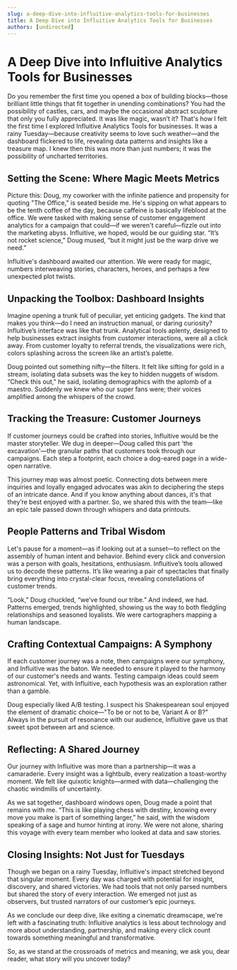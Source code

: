 ```yaml
---
slug: a-deep-dive-into-influitive-analytics-tools-for-businesses
title: A Deep Dive into Influitive Analytics Tools for Businesses
authors: [undirected]
---
```



# A Deep Dive into Influitive Analytics Tools for Businesses

Do you remember the first time you opened a box of building blocks—those brilliant little things that fit together in unending combinations? You had the possibility of castles, cars, and maybe the occasional abstract sculpture that only you fully appreciated. It was like magic, wasn’t it? That's how I felt the first time I explored Influitive Analytics Tools for businesses. It was a rainy Tuesday—because creativity seems to love such weather—and the dashboard flickered to life, revealing data patterns and insights like a treasure map. I knew then this was more than just numbers; it was the possibility of uncharted territories.

## Setting the Scene: Where Magic Meets Metrics

Picture this: Doug, my coworker with the infinite patience and propensity for quoting "The Office," is seated beside me. He's sipping on what appears to be the tenth coffee of the day, because caffeine is basically lifeblood at the office. We were tasked with making sense of customer engagement analytics for a campaign that could—if we weren't careful—fizzle out into the marketing abyss. Influitive, we hoped, would be our guiding star. “It’s not rocket science,” Doug mused, “but it might just be the warp drive we need.”

Influitive's dashboard awaited our attention. We were ready for magic, numbers interweaving stories, characters, heroes, and perhaps a few unexpected plot twists. 

## Unpacking the Toolbox: Dashboard Insights

Imagine opening a trunk full of peculiar, yet enticing gadgets. The kind that makes you think—do I need an instruction manual, or daring curiosity? Influitive’s interface was like that trunk. Analytical tools aplenty, designed to help businesses extract insights from customer interactions, were all a click away. From customer loyalty to referral trends, the visualizations were rich, colors splashing across the screen like an artist’s palette. 

Doug pointed out something nifty—the filters. It felt like sifting for gold in a stream, isolating data subsets was the key to hidden nuggets of wisdom. “Check this out,” he said, isolating demographics with the aplomb of a maestro. Suddenly we knew who our super fans were; their voices amplified among the whispers of the crowd.

## Tracking the Treasure: Customer Journeys

If customer journeys could be crafted into stories, Influitive would be the master storyteller. We dug in deeper—Doug called this part 'the excavation'—the granular paths that customers took through our campaigns. Each step a footprint, each choice a dog-eared page in a wide-open narrative. 

This journey map was almost poetic. Connecting dots between mere inquiries and loyally engaged advocates was akin to deciphering the steps of an intricate dance. And if you know anything about dances, it's that they’re best enjoyed with a partner. So, we shared this with the team—like an epic tale passed down through whispers and data printouts.

## People Patterns and Tribal Wisdom

Let's pause for a moment—as if looking out at a sunset—to reflect on the assembly of human intent and behavior. Behind every click and conversion was a person with goals, hesitations, enthusiasm. Influitive’s tools allowed us to decode these patterns. It’s like wearing a pair of spectacles that finally bring everything into crystal-clear focus, revealing constellations of customer trends.

“Look,” Doug chuckled, “we’ve found our tribe.” And indeed, we had. Patterns emerged, trends highlighted, showing us the way to both fledgling relationships and seasoned loyalists. We were cartographers mapping a human landscape.

## Crafting Contextual Campaigns: A Symphony

If each customer journey was a note, then campaigns were our symphony, and Influitive was the baton. We needed to ensure it played to the harmony of our customer's needs and wants. Testing campaign ideas could seem astronomical. Yet, with Influitive, each hypothesis was an exploration rather than a gamble.

Doug especially liked A/B testing. I suspect his Shakespearean soul enjoyed the element of dramatic choice—"To be or not to be, Variant A or B?" Always in the pursuit of resonance with our audience, Influitive gave us that sweet spot between art and science.

## Reflecting: A Shared Journey

Our journey with Influitive was more than a partnership—it was a camaraderie. Every insight was a lightbulb, every realization a toast-worthy moment. We felt like quixotic knights—armed with data—challenging the chaotic windmills of uncertainty.

As we sat together, dashboard windows open, Doug made a point that remains with me. “This is like playing chess with destiny, knowing every move you make is part of something larger,” he said, with the wisdom speaking of a sage and humor hinting at irony. We were not alone, sharing this voyage with every team member who looked at data and saw stories.

## Closing Insights: Not Just for Tuesdays

Though we began on a rainy Tuesday, Influitive's impact stretched beyond that singular moment. Every day was charged with potential for insight, discovery, and shared victories. We had tools that not only parsed numbers but shared the story of every interaction. We emerged not just as observers, but trusted narrators of our customer’s epic journeys.

As we conclude our deep dive, like exiting a cinematic dreamscape, we're left with a fascinating truth: Influitive analytics is less about technology and more about understanding, partnership, and making every click count towards something meaningful and transformative.

So, as we stand at the crossroads of metrics and meaning, we ask you, dear reader, what story will you uncover today?

